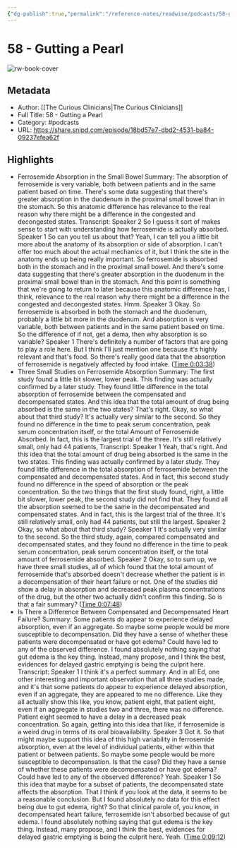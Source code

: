 ```yaml
---
{"dg-publish":true,"permalink":"/reference-notes/readwise/podcasts/58-gutting-a-pearl/"}
---
```


# 58 - Gutting a Pearl

![rw-book-cover](https://readwise-assets.s3.amazonaws.com/static/images/article3.5c705a01b476.png)

## Metadata
- Author: [[The Curious Clinicians\|The Curious Clinicians]]
- Full Title: 58 - Gutting a Pearl
- Category: #podcasts
- URL: https://share.snipd.com/episode/18bd57e7-dbd2-4531-ba84-09237efea62f

## Highlights
- Ferrosemide Absorption in the Small Bowel
  Summary:
  The absorption of ferrosemide is very variable, both between patients and in the same patient based on time. There's some data suggesting that there's greater absorption in the duodenum in the proximal small bowel than in the stomach. So this anatomic difference has relevance to the real reason why there might be a difference in the congested and decongested states.
  Transcript:
  Speaker 2
  So I guess it sort of makes sense to start with understanding how ferrosemide is actually absorbed.
  Speaker 1
  So can you tell us about that? Yeah, I can tell you a little bit more about the anatomy of its absorption or side of absorption. I can't offer too much about the actual mechanics of it, but I think the site in the anatomy ends up being really important. So ferrosemide is absorbed both in the stomach and in the proximal small bowel. And there's some data suggesting that there's greater absorption in the duodenum in the proximal small bowel than in the stomach. And this point is something that we're going to return to later because this anatomic difference has, I think, relevance to the real reason why there might be a difference in the congested and decongested states. Hmm.
  Speaker 3
  Okay. So ferrosemide is absorbed in both the stomach and the duodenum, probably a little bit more in the duodenum. And absorption is very variable, both between patients and in the same patient based on time. So the difference of if not, get a dema, then why absorption is so variable?
  Speaker 1
  There's definitely a number of factors that are going to play a role here. But I think I'll just mention one because it's highly relevant and that's food. So there's really good data that the absorption of ferrosemide is negatively affected by food intake. ([Time 0:03:38](https://share.snipd.com/snip/4440299f-02c7-4a73-a01b-a9a3b87461a9))
- Three Small Studies on Ferrosemide Absorption
  Summary:
  The first study found a little bit slower, lower peak. This finding was actually confirmed by a later study. They found little difference in the total absorption of ferrosemide between the compensated and decompensated states. And this idea that the total amount of drug being absorbed is the same in the two states? That's right. Okay, so what about that third study? It's actually very similar to the second. So they found no difference in the time to peak serum concentration, peak serum concentration itself, or the total Amount of Ferrosemide Absorbed. In fact, this is the largest trial of the three. It's still relatively small, only had 44 patients,
  Transcript:
  Speaker 1
  Yeah, that's right. And this idea that the total amount of drug being absorbed is the same in the two states. This finding was actually confirmed by a later study. They found little difference in the total absorption of ferrosemide between the compensated and decompensated states. And in fact, this second study found no difference in the speed of absorption or the peak concentration. So the two things that the first study found, right, a little bit slower, lower peak, the second study did not find that. They found all the absorption seemed to be the same in the decompensated and compensated states. And in fact, this is the largest trial of the three. It's still relatively small, only had 44 patients, but still the largest.
  Speaker 2
  Okay, so what about that third study?
  Speaker 1
  It's actually very similar to the second. So the third study, again, compared compensated and decompensated states, and they found no difference in the time to peak serum concentration, peak serum concentration itself, or the total amount of ferrosemide absorbed.
  Speaker 2
  Okay, so to sum up, we have three small studies, all of which found that the total amount of ferrosemide that's absorbed doesn't decrease whether the patient is in a decompensation of their heart failure or not. One of the studies did show a delay in absorption and decreased peak plasma concentrations of the drug, but the other two actually didn't confirm this finding. So is that a fair summary? ([Time 0:07:48](https://share.snipd.com/snip/2507cd44-71ca-4262-ad8d-32d166f9d3e1))
- Is There a Difference Between Compensated and Decompensated Heart Failure?
  Summary:
  Some patients do appear to experience delayed absorption, even if an aggregate. So maybe some people would be more susceptible to decompensation. Did they have a sense of whether these patients were decompensated or have got edema? Could have led to any of the observed difference. I found absolutely nothing saying that gut edema is the key thing. Instead, many propose, and I think the best, evidences for delayed gastric emptying is being the culprit here.
  Transcript:
  Speaker 1
  I think it's a perfect summary. And in all Ed, one other interesting and important observation that all three studies made, and it's that some patients do appear to experience delayed absorption, even if an aggregate, they are appeared to me no difference. Like they all actually show this like, you know, patient eight, that patient eight, even if an aggregate in studies two and three, there was no difference. Patient eight seemed to have a delay in a decreased peak concentration. So again, getting into this idea that like, if ferrosemide is a weird drug in terms of its oral bioavailability.
  Speaker 3
  Got it. So that might maybe support this idea of this high variability in ferrosemide absorption, even at the level of individual patients, either within that patient or between patients. So maybe some people would be more susceptible to decompensation. Is that the case? Did they have a sense of whether these patients were decompensated or have got edema? Could have led to any of the observed difference? Yeah.
  Speaker 1
  So this idea that maybe for a subset of patients, the decompensated state affects the absorption. That I think if you look at the data, it seems to be a reasonable conclusion. But I found absolutely no data for this effect being due to gut edema, right? So that clinical parole of, you know, in decompensated heart failure, ferrosemide isn't absorbed because of gut edema. I found absolutely nothing saying that gut edema is the key thing. Instead, many propose, and I think the best, evidences for delayed gastric emptying is being the culprit here. Yeah. ([Time 0:09:12](https://share.snipd.com/snip/25d39048-47d1-4add-9231-f4065ba0d9d4))
